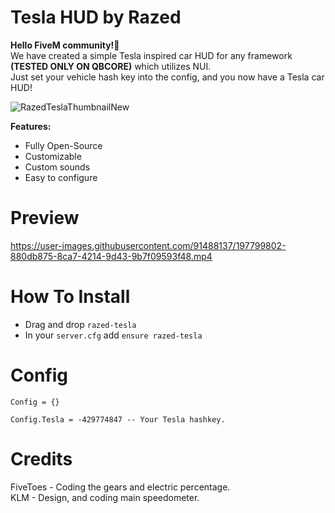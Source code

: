 # Tesla HUD by Razed
**Hello FiveM community!👋**\
We have created a simple Tesla inspired car HUD for any framework **(TESTED ONLY ON QBCORE)** which utilizes NUI.\
Just set your vehicle hash key into the config, and you now have a Tesla car HUD!

![RazedTeslaThumbnailNew](https://user-images.githubusercontent.com/91488137/197804626-d002a7be-5c90-4380-ad03-7c7fe507d9d4.png)

**Features:**

* Fully Open-Source
* Customizable
* Custom sounds
* Easy to configure


# Preview
https://user-images.githubusercontent.com/91488137/197799802-880db875-8ca7-4214-9d43-9b7f09593f48.mp4


# How To Install
* Drag and drop `razed-tesla`
* In your `server.cfg` add `ensure razed-tesla`


# Config
```
Config = {}

Config.Tesla = -429774847 -- Your Tesla hashkey.
```


# Credits
FiveToes - Coding the gears and electric percentage.\
KLM - Design, and coding main speedometer.
